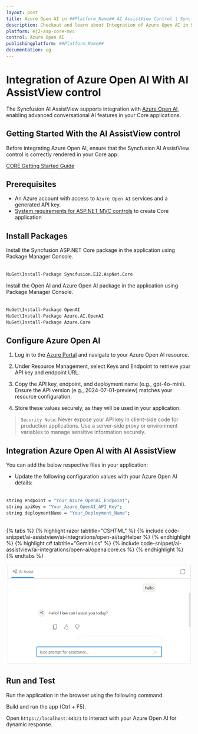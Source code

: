 ```yaml
---
layout: post
title: Azure Open AI in ##Platform_Name## AI AssistView Control | Syncfusion
description: Checkout and learn about Integration of Azure Open AI in Syncfusion ##Platform_Name## AI AssistView control of Syncfusion Essential JS 2 and more.
platform: ej2-asp-core-mvc
control: Azure Open AI
publishingplatform: ##Platform_Name##
documentation: ug
---
```

 
# Integration of Azure Open AI With AI AssistView control
 
The Syncfusion AI AssistView supports integration with [Azure Open AI](https://microsoft.github.io/PartnerResources/skilling/ai-ml-academy/resources/openai), enabling advanced conversational AI features in your Core applications.
 
## Getting Started With the AI AssistView control
 
Before integrating Azure Open AI, ensure that the Syncfusion AI AssistView control is correctly rendered in your Core app:
 
[ CORE Getting Started Guide](../getting-started)
 
## Prerequisites
 
* An Azure account with access to `Azure Open AI` services and a generated API key.
* [System requirements for ASP.NET MVC controls](https://ej2.syncfusion.com/aspnetmvc/documentation/system-requirements) to create Core application
 
## Install Packages
 
Install the Syncfusion ASP.NET Core package in the application using Package Manager Console.
 
```bash
 
NuGet\Install-Package Syncfusion.EJ2.AspNet.Core

```
 
Install the Open AI and Azure Open AI package in the application using Package Manager Console.
 
```bash
 
NuGet\Install-Package OpenAI
NuGet\Install-Package Azure.AI.OpenAI
NuGet\Install-Package Azure.Core

```
 
## Configure Azure Open AI
 
1. Log in to the [Azure Portal](https://portal.azure.com/#home) and navigate to your Azure Open AI resource. 

2. Under Resource Management, select Keys and Endpoint to retrieve your API key and endpoint URL.  

3. Copy the API key, endpoint, and deployment name (e.g., gpt-4o-mini). Ensure the API version (e.g., 2024-07-01-preview) matches your resource configuration. 

4. Store these values securely, as they will be used in your application.

> `Security Note`: Never expose your API key in client-side code for production applications. Use a server-side proxy or environment variables to manage sensitive information securely.
 
##  Integration Azure Open AI with AI AssistView
 
You can add the below respective files in your application:
 
* Update the following configuration values with your Azure Open AI details:
 
```bash
 
string endpoint = "Your_Azure_OpenAI_Endpoint";
string apiKey = "Your_Azure_OpenAI_API_Key";
string deploymentName = "Your_Deployment_Name";
 
```
 
{% tabs %}
{% highlight razor tabtitle="CSHTML" %}
{% include code-snippet/ai-assistview/ai-integrations/open-ai/tagHelper %}
{% endhighlight %}
{% highlight c# tabtitle="Gemini.cs" %}
{% include code-snippet/ai-assistview/ai-integrations/open-ai/openaicore.cs %}
{% endhighlight %}
{% endtabs %}
 
![Azure Open AI](../../images/open-ai.png)

## Run and Test
 
Run the application in the browser using the following command.
 
Build and run the app (Ctrl + F5).
 
Open `https://localhost:44321` to interact with your Azure Open AI for dynamic response.
